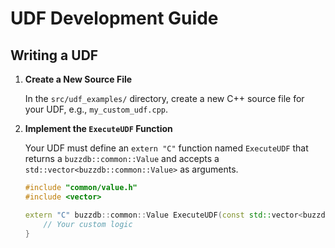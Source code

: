 # UDF Development Guide

## Writing a UDF

1. **Create a New Source File**

   In the `src/udf_examples/` directory, create a new C++ source file for your UDF, e.g., `my_custom_udf.cpp`.

2. **Implement the `ExecuteUDF` Function**

   Your UDF must define an `extern "C"` function named `ExecuteUDF` that returns a `buzzdb::common::Value` and accepts a `std::vector<buzzdb::common::Value>` as arguments.

   ```cpp
   #include "common/value.h"
   #include <vector>

   extern "C" buzzdb::common::Value ExecuteUDF(const std::vector<buzzdb::common::Value>& args) {
       // Your custom logic
   }
